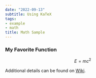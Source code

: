 ```yaml
---
date: "2022-09-13"
subtitle: Using KaTeX
tags:
- example
- math
title: Math Sample
---
```


### My Favorite Function

$$
E=mc^{2}
$$

Additional details can be found on [Wiki](https://en.wikipedia.org/wiki/Mass%E2%80%93energy_equivalence).
<!--more-->

